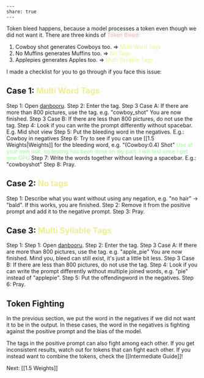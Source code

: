 ```
---  
share: true  
---  
```

Token bleed happens, because a model processes a token even though we did not want it. There are three kinds of <font 
color=F1ACAB>Token Bleed:</font>

<ol>
<li> Cowboy shot generates Cowboys too. => <font color=EDED96>Multi Word Tags</font>
<li> No Muffins generates Muffins too.  => <font color=EDED96>No Tags</font>
<li> Applepies generates Apples too.  => <font color=EDED96>Multi Syllable Tags</font>
</ol>
I made a checklist for you to go through if you face this issue:

## Case 1: <font color=EDED96>Multi Word Tags</font>

Step 1: Open [danbooru](https://danbooru.donmai.us/).
Step 2: Enter the tag.
Step 3 Case A: If there are more than 800 pictures, use the tag. e.g. "cowboy_shot" You are now finished. 
Step 3 Case B: If there are less than 800 pictures, do not use the tag.
Step 4: Look if you can write the prompt differently without spacebar. E.g. Mid shot view
Step 5: Put the bleeding word in the negatives. E.g.: Cowboy in negatives 
Step 6: Try to see if you can use [[1.5 Weights|Weights]] for the bleeding word, e.g. "(Cowboy:0.4) Shot" <font color=98fb98>Use at your own risk, no testing has been done on my part. I will test once I get new GPU</font>
Step 7: Write the words together without leaving a spacebar. E.g.: "cowboyshot" 
Step 8: Pray.

## Case 2: <font color=EDED96>No tags</font>

Step 1: Describe what you want without using any negation, e.g. "no hair" -> "bald". If this works, you are finished.
Step 2: Remove it from the positive prompt and add it to the negative prompt.
Step 3: Pray.

## Case 3: <font color=EDED96>Multi Syllable Tags</font>
Step 1: Step 1: Open [danbooru](https://danbooru.donmai.us/).
Step 2: Enter the tag.
Step 3 Case A: If there are more than 800 pictures, use the tag. e.g. "apple_pie" You are now finished. Mind you, bleed can still exist, it's just a little bit less.
Step 3 Case B: If there are less than 800 pictures, do not use the tag.
Step 4: Look if you can write the prompt differently without multiple joined words, e.g. "pie" instead of "applepie". 
Step 5: Put the offendingword in the negatives.
Step 6: Pray.

## Token Fighting

In the previous section, we put the word in the negatives if we did not want it to be in the output. In these cases, the word in the negatives is fighting against the positive prompt and the bias of the model. 

The tags in the positive prompt can also fight among each other. If you get inconsistent results, watch out for tokens that can fight each other. If you instead want to combine the tokens, check the [[Intermediate Guide]]!

Next: [[1.5 Weights]]